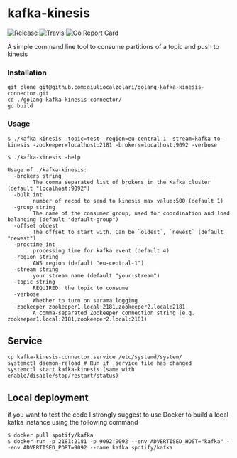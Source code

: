 # kafka-kinesis
[![Release](https://img.shields.io/github/release/giuliocalzolari/golang-kafka-kinesis-connector.svg?style=flat-square)](https://github.com/giuliocalzolari/golang-kafka-kinesis-connector/releases/latest)
[![Travis](https://img.shields.io/travis/giuliocalzolari/golang-kafka-kinesis-connector.svg?style=flat-square)](https://travis-ci.org/giuliocalzolari/golang-kafka-kinesis-connector)
[![Go Report Card](https://goreportcard.com/badge/github.com/giuliocalzolari/golang-kafka-kinesis-connector?style=flat-square)](https://goreportcard.com/report/github.com/giuliocalzolari/golang-kafka-kinesis-connector)


A simple command line tool to consume partitions of a topic and push to kinesis

### Installation

    git clone git@github.com:giuliocalzolari/golang-kafka-kinesis-connector.git
    cd ./golang-kafka-kinesis-connector/
    go build


### Usage

    $ ./kafka-kinesis -topic=test -region=eu-central-1 -stream=kafka-to-kinesis -zookeeper=localhost:2181 -brokers=localhost:9092 -verbose

    $ ./kafka-kinesis -help

    Usage of ./kafka-kinesis:
      -brokers string
        	The comma separated list of brokers in the Kafka cluster (default "localhost:9092")
      -bulk int
        	number of recod to send to kinesis max value:500 (default 1)
      -group string
        	The name of the consumer group, used for coordination and load balancing (default "default-group")
      -offset oldest
        	The offset to start with. Can be `oldest`, `newest` (default "newest")
      -proctime int
        	processing time for kafka event (default 4)
      -region string
        	AWS region (default "eu-central-1")
      -stream string
        	your stream name (default "your-stream")
      -topic string
        	REQUIRED: the topic to consume
      -verbose
        	Whether to turn on sarama logging
      -zookeeper zookeeper1.local:2181,zookeeper2.local:2181
        	A comma-separated Zookeeper connection string (e.g. zookeeper1.local:2181,zookeeper2.local:2181)

## Service

    cp kafka-kinesis-connector.service /etc/systemd/system/
    systemctl daemon-reload # Run if .service file has changed
    systemctl start kafka-kinesis (same with enable/disable/stop/restart/status)


## Local deployment
if you want to test the code I strongly suggest to use Docker to build a local kafka instance using the following command

    $ docker pull spotify/kafka
    $ docker run -p 2181:2181 -p 9092:9092 --env ADVERTISED_HOST="kafka" --env ADVERTISED_PORT=9092 --name kafka spotify/kafka
  
